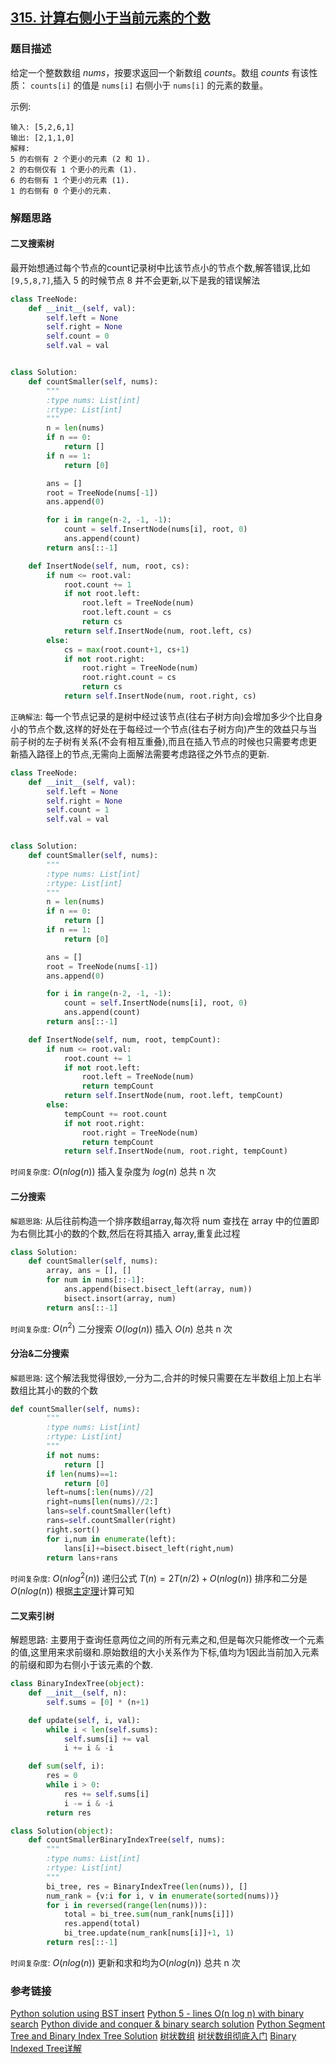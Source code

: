 ## [315. 计算右侧小于当前元素的个数](https://leetcode-cn.com/problems/count-of-smaller-numbers-after-self/description/)

### 题目描述

给定一个整数数组 _nums_，按要求返回一个新数组 _counts_。数组 _counts_ 有该性质： `counts[i]` 的值是  `nums[i]` 右侧小于 `nums[i]` 的元素的数量。

示例:
```
输入: [5,2,6,1]
输出: [2,1,1,0] 
解释:
5 的右侧有 2 个更小的元素 (2 和 1).
2 的右侧仅有 1 个更小的元素 (1).
6 的右侧有 1 个更小的元素 (1).
1 的右侧有 0 个更小的元素.
```

### 解题思路

#### 二叉搜索树

最开始想通过每个节点的count记录树中比该节点小的节点个数,解答错误,比如`[9,5,8,7]`,插入 5 的时候节点 8 并不会更新,以下是我的错误解法

```python
class TreeNode:
    def __init__(self, val):
        self.left = None
        self.right = None
        self.count = 0
        self.val = val


class Solution:
    def countSmaller(self, nums):
        """
        :type nums: List[int]
        :rtype: List[int]
        """
        n = len(nums)
        if n == 0:
            return []
        if n == 1:
            return [0]

        ans = []
        root = TreeNode(nums[-1])
        ans.append(0)

        for i in range(n-2, -1, -1):
            count = self.InsertNode(nums[i], root, 0)
            ans.append(count)
        return ans[::-1]

    def InsertNode(self, num, root, cs):
        if num <= root.val:
            root.count += 1
            if not root.left:
                root.left = TreeNode(num)
                root.left.count = cs
                return cs
            return self.InsertNode(num, root.left, cs)
        else:
            cs = max(root.count+1, cs+1)
            if not root.right:
                root.right = TreeNode(num)
                root.right.count = cs
                return cs
            return self.InsertNode(num, root.right, cs)
```

`正确解法`: 每一个节点记录的是树中经过该节点(往右子树方向)会增加多少个比自身小的节点个数,这样的好处在于每经过一个节点(往右子树方向)产生的效益只与当前子树的左子树有关系(不会有相互重叠),而且在插入节点的时候也只需要考虑更新插入路径上的节点,无需向上面解法需要考虑路径之外节点的更新.

```python
class TreeNode:
    def __init__(self, val):
        self.left = None
        self.right = None
        self.count = 1
        self.val = val


class Solution:
    def countSmaller(self, nums):
        """
        :type nums: List[int]
        :rtype: List[int]
        """
        n = len(nums)
        if n == 0:
            return []
        if n == 1:
            return [0]

        ans = []
        root = TreeNode(nums[-1])
        ans.append(0)

        for i in range(n-2, -1, -1):
            count = self.InsertNode(nums[i], root, 0)
            ans.append(count)
        return ans[::-1]

    def InsertNode(self, num, root, tempCount):
        if num <= root.val:
            root.count += 1
            if not root.left:
                root.left = TreeNode(num)
                return tempCount
            return self.InsertNode(num, root.left, tempCount)
        else:
            tempCount += root.count
            if not root.right:
                root.right = TreeNode(num)
                return tempCount
            return self.InsertNode(num, root.right, tempCount)
```

`时间复杂度`: $O(nlog(n))$ 插入复杂度为 $log(n)$ 总共 n 次

#### 二分搜索

`解题思路`: 从后往前构造一个排序数组array,每次将 num 查找在 array 中的位置即为右侧比其小的数的个数,然后在将其插入 array,重复此过程

```python
class Solution:
    def countSmaller(self, nums):
        array, ans = [], []
        for num in nums[::-1]:
            ans.append(bisect.bisect_left(array, num))
            bisect.insort(array, num)
        return ans[::-1]
```

`时间复杂度`: $O(n^{2})$ 二分搜索 $O(log(n))$ 插入 $O(n)$ 总共 n 次

#### 分治&二分搜索

`解题思路`: 这个解法我觉得很妙,一分为二,合并的时候只需要在左半数组上加上右半数组比其小的数的个数

```python
def countSmaller(self, nums):
        """
        :type nums: List[int]
        :rtype: List[int]
        """
        if not nums:
            return []
        if len(nums)==1:
            return [0]
        left=nums[:len(nums)//2]
        right=nums[len(nums)//2:]
        lans=self.countSmaller(left)
        rans=self.countSmaller(right)
        right.sort()
        for i,num in enumerate(left):
            lans[i]+=bisect.bisect_left(right,num)
        return lans+rans
```
`时间复杂度`: $O(nlog^{2}(n))$ 递归公式 $T(n)=2T(n/2)+O(nlog(n))$ 排序和二分是$O(nlog(n))$ 根据[主定理](https://blog.csdn.net/shoulinjun/article/details/17532153)计算可知

#### 二叉索引树

解题思路: 主要用于查询任意两位之间的所有元素之和,但是每次只能修改一个元素的值,这里用来求前缀和.原始数组的大小关系作为下标,值均为1因此当前加入元素的前缀和即为右侧小于该元素的个数.

```python
class BinaryIndexTree(object):
    def __init__(self, n):
        self.sums = [0] * (n+1)

    def update(self, i, val):
        while i < len(self.sums):
            self.sums[i] += val
            i += i & -i

    def sum(self, i):
        res = 0
        while i > 0:
            res += self.sums[i]
            i -= i & -i
        return res

class Solution(object):
    def countSmallerBinaryIndexTree(self, nums):
        """
        :type nums: List[int]
        :rtype: List[int]
        """
        bi_tree, res = BinaryIndexTree(len(nums)), []
        num_rank = {v:i for i, v in enumerate(sorted(nums))}
        for i in reversed(range(len(nums))):
            total = bi_tree.sum(num_rank[nums[i]])
            res.append(total)
            bi_tree.update(num_rank[nums[i]]+1, 1)
        return res[::-1]
```

`时间复杂度`: $O(nlog(n))$ 更新和求和均为$O(nlog(n))$ 总共 n 次

### 参考链接

[Python solution using BST insert](https://leetcode.com/problems/count-of-smaller-numbers-after-self/discuss/202556/Python-solution-using-BST-insert) 
[Python 5 - lines O(n log n) with binary search](https://leetcode.com/problems/count-of-smaller-numbers-after-self/discuss/180564/Python-5-lines-O(n-log-n)-with-binary-search) 
[Python divide and conquer & binary search solution](https://leetcode.com/problems/count-of-smaller-numbers-after-self/discuss/149209/Short-and-clean-Python-divide-and-conquer-and-binary-search-solution) 
[Python Segment Tree and Binary Index Tree Solution](https://leetcode.com/problems/count-of-smaller-numbers-after-self/discuss/126345/Python-Segment-Tree-and-Binary-Index-Tree-Solution) 
[树状数组](https://www.wikiwand.com/zh-hans/%E6%A0%91%E7%8A%B6%E6%95%B0%E7%BB%84) 
[树状数组彻底入门](https://blog.csdn.net/Small_Orange_glory/article/details/81290634) 
[Binary Indexed Tree详解](https://blog.csdn.net/L664675249/article/details/50157669) 